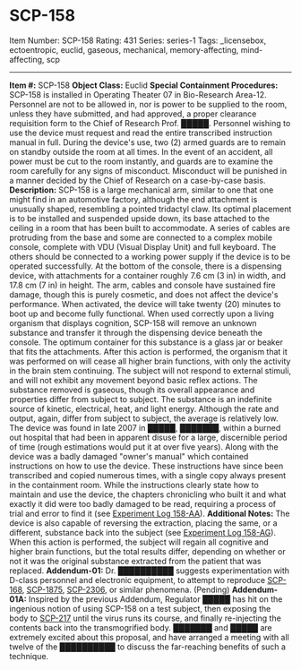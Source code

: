 # SCP-158
Item Number: SCP-158
Rating: 431
Series: series-1
Tags: _licensebox, ectoentropic, euclid, gaseous, mechanical, memory-affecting, mind-affecting, scp

---

**Item #:** SCP-158
**Object Class:** Euclid
**Special Containment Procedures:** SCP-158 is installed in Operating Theater 07 in Bio-Research Area-12. Personnel are not to be allowed in, nor is power to be supplied to the room, unless they have submitted, and had approved, a proper clearance requisition form to the Chief of Research Prof. █████. Personnel wishing to use the device must request and read the entire transcribed instruction manual in full. During the device's use, two (2) armed guards are to remain on standby outside the room at all times. In the event of an accident, all power must be cut to the room instantly, and guards are to examine the room carefully for any signs of misconduct. Misconduct will be punished in a manner decided by the Chief of Research on a case-by-case basis.
**Description:** SCP-158 is a large mechanical arm, similar to one that one might find in an automotive factory, although the end attachment is unusually shaped, resembling a pointed tridactyl claw. Its optimal placement is to be installed and suspended upside down, its base attached to the ceiling in a room that has been built to accommodate. A series of cables are protruding from the base and some are connected to a complex mobile console, complete with VDU (Visual Display Unit) and full keyboard. The others should be connected to a working power supply if the device is to be operated successfully. At the bottom of the console, there is a dispensing device, with attachments for a container roughly 7.6 cm (3 in) in width, and 17.8 cm (7 in) in height.
The arm, cables and console have sustained fire damage, though this is purely cosmetic, and does not affect the device's performance.
When activated, the device will take twenty (20) minutes to boot up and become fully functional.
When used correctly upon a living organism that displays cognition, SCP-158 will remove an unknown substance and transfer it through the dispensing device beneath the console. The optimum container for this substance is a glass jar or beaker that fits the attachments. After this action is performed, the organism that it was performed on will cease all higher brain functions, with only the activity in the brain stem continuing. The subject will not respond to external stimuli, and will not exhibit any movement beyond basic reflex actions.
The substance removed is gaseous, though its overall appearance and properties differ from subject to subject. The substance is an indefinite source of kinetic, electrical, heat, and light energy. Although the rate and output, again, differ from subject to subject, the average is relatively low.
The device was found in late 2007 in █████, ███████, within a burned out hospital that had been in apparent disuse for a large, discernible period of time (rough estimations would put it at over five years). Along with the device was a badly damaged "owner's manual" which contained instructions on how to use the device. These instructions have since been transcribed and copied numerous times, with a single copy always present in the containment room. While the instructions clearly state how to maintain and use the device, the chapters chronicling who built it and what exactly it did were too badly damaged to be read, requiring a process of trial and error to find it (see [Experiment Log 158-AA](/experiment-log-158-aa)).
**Additional Notes:** The device is also capable of reversing the extraction, placing the same, or a different, substance back into the subject (see [Experiment Log 158-AG](/experiment-log-158-ag)). When this action is performed, the subject will regain all cognitive and higher brain functions, but the total results differ, depending on whether or not it was the original substance extracted from the patient that was replaced.
**Addendum-01:** Dr. ██████████ suggests experimentation with D-class personnel and electronic equipment, to attempt to reproduce [SCP-168](/scp-168), [SCP-1875](/scp-1875), [SCP-2306](/scp-2306), or similar phenomena. (Pending)
**Addendum-01A:** Inspired by the previous Addendum, Regulator █████ has hit on the ingenious notion of using SCP-158 on a test subject, then exposing the body to [SCP-217](/scp-217) until the virus runs its course, and finally re-injecting the contents back into the transmogrified body. ███████ and █████ are extremely excited about this proposal, and have arranged a meeting with all twelve of the ██████████ to discuss the far-reaching benefits of such a technique.